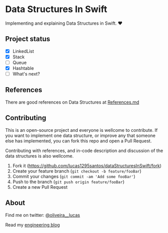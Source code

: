 # Data Structures In Swift

Implementing and explaining Data Structures in Swift. ❤️

## Project status

- [x] LinkedList
- [x] Stack
- [ ] Queue
- [x] Hashtable
- [ ] What's next?

## References

There are good references on Data Structures at [References.md](References.md)

## Contributing

This is an open-source project and everyone is wellcome to contribute. If you want to implement one data structure, or improve any that someone else has implemented, you can fork this repo and open a Pull Request.

Contributing with references, and in-code description and discussion of the data structures is also wellcome.

1. Fork it (<https://github.com/lucas1295santos/dataStructuresInSwift/fork>)
2. Create your feature branch (`git checkout -b feature/fooBar`)
3. Commit your changes (`git commit -am 'Add some fooBar'`)
4. Push to the branch (`git push origin feature/fooBar`)
5. Create a new Pull Request

## About

Find me on twitter: [@oliveira__lucas](https://twitter.com/oliveira__lucas)

Read my [engineering blog](https://www.lucasoliveira.tech/)

